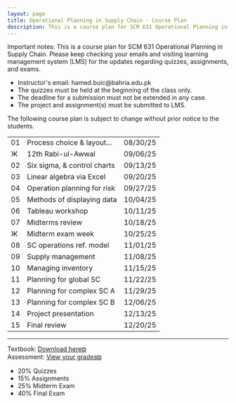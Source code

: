 ```yaml
---
layout: page
title: Operational Planning in Supply Chain - Course Plan
description: This is a course plan for SCM 631 Operational Planning in Supply Chain.
---
```

Important notes: This is a course plan for SCM 631 Operational Planning in Supply Chain. Please keep checking your emails and visiting learning management system (LMS) for the updates regarding quizzes, assignments, and exams.

<ul style="list-style-type:square;">
  <li>Instructor's email: hamed.buic@bahria.edu.pk</li>
  <li>The quizzes must be held at the beginning of the class only.</li>
  <li>The deadline for a submission must not be extended in any case.</li>
   <li>The project and assignment(s) must be submitted to LMS.</li>
 </ul>

The following course plan is subject to change without prior notice to the students.

<table>
  <tr>
    <td>01</td>
    <td>Process choice & layout...</td>
    <td>08/30/25</td>
  </tr>
  <tr>
    <td>Ж</td>
    <td>12th Rabi-ul-Awwal</td>
    <td>09/06/25</td>
  </tr>
  <tr>
    <td>02</td>
    <td>Six sigma, & control charts</td>
    <td>09/13/25</td>
  </tr>
  <tr>
    <td>03</td>
    <td>Linear algebra via Excel</td>
    <td>09/20/25</td>
  </tr>
  <tr>
    <td>04</td>
    <td>Operation planning for risk</td>
    <td>09/27/25</td>
  </tr>
  <tr>
    <td>05</td>
    <td>Methods of displaying data</td>
    <td>10/04/25</td>
  </tr>
  <tr>
    <td>06</td>
    <td>Tableau workshop</td>
    <td>10/11/25</td>
  </tr>
  <tr>
    <td>07</td>
    <td>Midterms review</td>
    <td>10/18/25</td>
  </tr>
  <tr>
  <td>Ж</td>
  <td>Midterm exam week</td>
  <td>10/25/25</td>
  </tr>
  <tr>
    <td>08</td>
    <td>SC operations ref. model</td>
    <td>11/01/25</td>
  </tr>
  <tr>
    <td>09</td>
    <td>Supply management</td>
    <td>11/08/25</td>
  </tr>
  <tr>
    <td>10</td>
    <td>Managing inventory</td>
    <td>11/15/25</td>
  </tr>
  <tr>
    <td>11</td>
    <td>Planning for global SC</td>
    <td>11/22/25</td>
  </tr>
  <tr>
    <td>12</td>
    <td>Planning for complex SC A</td>
    <td>11/29/25</td>
  </tr>
  <tr>
    <td>13</td>
    <td>Planning for complex SC B</td>
    <td>12/06/25</td>
  </tr>
  <tr>
    <td>14</td>
    <td>Project presentation</td>
    <td>12/13/25</td>
  </tr>
  <tr>
    <td>15</td>
    <td>Final review</td>
    <td>12/20/25</td>
  </tr>
</table>

<hr class="solid">

Textbook: <a href="https://drive.google.com/file/d/1qLwA6FHoct-CXmYY32mepHPQ6QWmptT7" target="_blank" rel="noopener noreferrer">Download here&#x29c9;</a><br/>
Assessment: <a href="https://drive.google.com/file/d/1Gd90vbP7Qr42tVlNzhCnE__FpO-nrfzF" target="_blank" rel="noopener noreferrer">View your grades&#x29c9;</a>
  <ul style="list-style-type:square;">
   <li>20% Quizzes</li>
   <li>15% Assignments</li>
   <li>25% Midterm Exam</li>
   <li>40% Final Exam</li>
  </ul>
